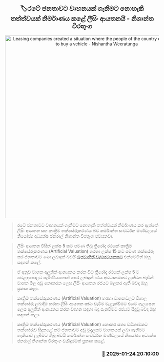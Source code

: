 <p align='center'><b><h2 align='center' title='Leasing companies created a situation where the people of the country cannot afford to buy a vehicle - Nishantha Weeratunga'>🏷රටේ ජනතාවට වාහනයක් ගැනීමට නොහැකි තත්ත්වයක් නිර්මාණය කළේ ලීසිං ආයතනයි - නිශාන්ත වීරතුංග</h2></b></p>
<p align='center'><img src='https://helakuru.sgp1.cdn.digitaloceanspaces.com/esana/images/lib/nishantha-weerasinhe.jpg' width='600' alt='Leasing companies created a situation where the people of the country cannot afford to buy a vehicle - Nishantha Weeratunga'></p>

> රටේ ජනතාවට වාහනයක් ගැනීමට නොහැකි තත්ත්වයක් නිර්මාණය කර ඇත්තේ ලීසිං ආයතන සහ කෘත්‍රිම තක්සේරුකරණය බව කර්මාන්ත සංවර්ධන මණ්ඩලයේ නියෝජ්‍ය අධ්‍යක්ෂ ජනරාල් නිශාන්ත වීරතුංග පවසනවා.

> ලීසිං ආයතන විසින් ලක්ෂ 5 කට පමණ තිබූ ත්‍රීරෝද රථයක් කෘත්‍රිම තක්සේරුකරණය (Artificial Valuation) හරහා ලක්ෂ 15 කට පමණ තක්සේරු කර ජනතාවට ණය ලබාදුන් බවයි <a href='https://youtu.be/BgU1JVHGMQk'>රූපවාහිනී වැඩසටහනකට</a> එක්වෙමින් ඔහු සඳහන් කලේ.

> ඒ අනුව වාහන අලුතින් ආනයනය කරන විට ත්‍රීරෝද රථයක් ලක්ෂ 5 ට වෙළඳපොලට පැමිණියහොත් පෙර ලබාදුන් ණය අවධානමකට ලක්වන බැවින් වාහන මිල අඩු නොකරන ලෙස ලීසිං ආයතන රජයට බලකර ඇති බවද ඔහු ප්‍රකාශ කළා.

> කෘත්‍රිම තක්සේරුකරණය (Artificial Valuation) හරහා වාහනවලට විශාල තක්සේරු ලබාදීම හරහා ලීසිං ආයතන කඩා වැටීම වැළැක්වීමට එයට ගැලපෙන ලෙස අලුතින් ආනයනය කරන වාහන සඳහා බදු පැනවීමට රජයට සිදුවූ බවද ඔහු සඳහන් කළා.

> කෘත්‍රිම තක්සේරුකරණය (Artificial Valuation) නොකර සත්‍ය වටිනාමකට තක්සේරුව සිදුකළේ නම් ජනතාවට අඩු මුදලකට වාහනයක් ලබා ගැනීමට හැකියාව ලැබීමට තිබූ බවයි කර්මාන්ත සංවර්ධන මණ්ඩලයේ නියෝජ්‍ය අධ්‍යක්ෂ ජනරාල් නිශාන්ත වීරතුංග වැඩිදුරටත් ප්‍රකාශ කළේ. 



<h3 align='right'><a href='https://www.helakuru.lk/esana/p/106866/'>📅 2025-01-24 20:10:00</a></h3>
